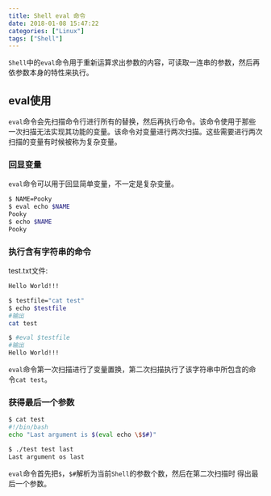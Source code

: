 ```yaml
---
title: Shell eval 命令
date: 2018-01-08 15:47:22
categories: ["Linux"]
tags: ["Shell"]
---
```


`Shell`中的`eval`命令用于重新运算求出参数的内容，可读取一连串的参数，然后再依参数本身的特性来执行。

<!-- more -->

## eval使用
`eval`命令会先扫描命令行进行所有的替换，然后再执行命令。该命令使用于那些一次扫描无法实现其功能的变量。该命令对变量进行两次扫描。这些需要进行两次扫描的变量有时候被称为复杂变量。
### 回显变量
`eval`命令可以用于回显简单变量，不一定是复杂变量。
``` bash
$ NAME=Pooky
$ eval echo $NAME
Pooky
$ echo $NAME
Pooky
```
### 执行含有字符串的命令
test.txt文件:
``` bash
Hello World!!!
```
``` bash
$ testfile="cat test"
$ echo $testfile
#输出
cat test

$ #eval $testfile
#输出
Hello World!!!
```
`eval`命令第一次扫描进行了变量置换，第二次扫描执行了该字符串中所包含的命令`cat test`。
### 获得最后一个参数
``` bash
$ cat test
#!/bin/bash
echo "Last argument is $(eval echo \$$#)"

$ ./test test last
Last argument os last
```

`eval`命令首先把`$`，`$#`解析为当前`Shell`的参数个数，然后在第二次扫描时
得出最后一个参数。